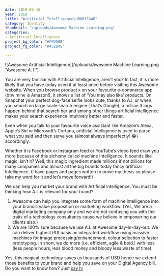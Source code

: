 ```yaml
---
date: 2019-05-16
year: 2019
title: "Artificial Intelligence\U0001F4AB"
category: Identity
thumbnail: "/uploads/Awesome Machine Learning.png"
categories:
- Artificial Intelligence
project_bg_color: "#FFDD00"
project_fg_color: "#452B45"

---
```

![Awesome Artificial Intelligence](/uploads/Awesome Machine Learning.png "Awesome A. I.")

You are very familiar with Artificial Intelligence, aren’t you? In fact, it is more likely that you have today used it at least once before visiting this Awesome website. When you browse product x on your favourite e-commerce app (btw mine is Amazon!), it shows a list of ‘You may also like’ products. On Snapchat your perfect dog-face selfie looks cute, thanks to A.I. or when you search on large scale search engine (That’s Google), a million things happen behind that search bar and among other things artificial Intelligence makes your search experience intuitively better and faster.

Even when you talk to your favourite voice assistant like Amazon’s Alexa, Apple’s Siri or Microsoft’s Cortana, artificial intelligence is used to parse what you said and then serve you (almost always imperfectly! 😂) accordingly.

Whether it is Facebook or Instagram feed or YouTube’s video feed draw you more because of this alchemy called machine Intelligence. It sounds like magic, isn’t it? Well, this magic ingredient made millions if not billions for many companies and almost all the big brands today fancy artificial Intelligence. (I have pages and pages written to prove my thesis so please take my word for it and let’s move forward!)

We can help you market your brand with Artificial Intelligence. You must be thinking how A.I. is relevant for your brand?

1. Awesome can help you integrate some form of machine intelligence into your brand’s value proposition or marketing workflow. (Yes, We are a digital marketing company only and we are not confusing you with the traits of a technology consultancy cause we believe in empowering our clients also.)
2. We are 100% sure because we use A.I. at Awesome day-in-day-out. We can deliver highest ROI basis an integrated workflow using massive machines for image processing/enhancement, colour selection to faster prototyping. In short, we do more (i.e. efficient, agile & bold.) with less (less people hours, less blood money and bloody less waste of time).

Yes, this magical technology saves us thousands of USD hence we extend those benefits to your brand and help you save on your Digital Agency bill. Do you want to know how? Just [say hi]()